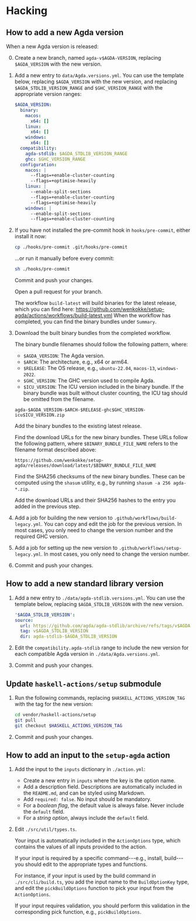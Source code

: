 # Hacking

## How to add a new Agda version

When a new Agda version is released:

0.  Create a new branch, named `agda-v$AGDA-VERSION`, replacing `$AGDA_VERSION` with the new version.

1.  Add a new entry to `data/Agda.versions.yml`. You can use the template below, replacing `$AGDA_VERSION` with the new version, and replacing `$AGDA_STDLIB_VERSION_RANGE` and `$GHC_VERSION_RANGE` with the appropriate version ranges:

    ```yaml
    $AGDA_VERSION:
      binary:
        macos:
          x64: []
        linux:
          x64: []
        windows:
          x64: []
      compatibility:
        agda-stdlib: $AGDA_STDLIB_VERSION_RANGE
        ghc: $GHC_VERSION_RANGE
      configuration:
        macos: |
          --flags=+enable-cluster-counting
          --flags=+optimise-heavily
        linux: |
          --enable-split-sections
          --flags=+enable-cluster-counting
          --flags=+optimise-heavily
        windows: |
          --enable-split-sections
          --flags=+enable-cluster-counting
    ```

2.  If you have not installed the pre-commit hook in `hooks/pre-commit`,
    either install it now:

    ```bash
    cp ./hooks/pre-commit .git/hooks/pre-commit
    ```

    ...or run it manually before every commit:

    ```bash
    sh ./hooks/pre-commit
    ```

    Commit and push your changes.

    Open a pull request for your branch.

    The workflow `build-latest` will build binaries for the latest release,
    which you can find here: <https://github.com/wenkokke/setup-agda/actions/workflows/build-latest.yml> When the workflow has completed, you can find the binary bundles under `Summary`.

3.  Download the built binary bundles from the completed workflow.

    The binary bundle filenames should follow the following pattern, where:

    - `$AGDA_VERSION`: The Agda version.
    - `$ARCH`: The architecture, e.g., x64 or arm64.
    - `$RELEASE`: The OS release, e.g., `ubuntu-22.04`, `macos-13`, `windows-2022`.
    - `$GHC_VERSION`: The GHC version used to compile Agda.
    - `$ICU_VERSION`: The ICU version included in the binary bundle. If the binary bundle was built without cluster counting, the ICU tag should be omitted from the filename.

    ```plaintext
    agda-$AGDA_VERSION-$ARCH-$RELEASE-ghc$GHC_VERSION-icu$ICU_VERSION.zip
    ```

    Add the binary bundles to the existing latest release.

    Find the download URLs for the new binary bundles. These URLs follow the following pattern, where `$BINARY_BUNDLE_FILE_NAME` refers to the filename format described above:

    ```plaintext
    https://github.com/wenkokke/setup-agda/releases/download/latest/$BINARY_BUNDLE_FILE_NAME
    ```

    Find the SHA256 checksums of the new binary bundles. These can be computed using the `shasum` utility, e.g., by running `shasum -a 256 agda-*.zip`.

    Add the download URLs and their SHA256 hashes to the entry you added in the previous step.

4.  Add a job for building the new version to `.github/workflows/build-legacy.yml`. You can copy and edit the job for the previous version. In most cases, you only need to change the version number and the required GHC version.

5.  Add a job for setting up the new version to `.github/workflows/setup-legacy.yml`. In most cases, you only need to change the version number.

6.  Commit and push your changes.

## How to add a new standard library version

1.  Add a new entry to `./data/agda-stdlib.versions.yml`. You can use the template below, replacing `$AGDA_STDLIB_VERSION` with the new version.

    ```yaml
    '$AGDA_STDLIB_VERSION':
    source:
      url: https://github.com/agda/agda-stdlib/archive/refs/tags/v$AGDA_STDLIB_VERSION.zip
      tag: v$AGDA_STDLIB_VERSION
      dir: agda-stdlib-$AGDA_STDLIB_VERSION
    ```

2.  Edit the `compatibility.agda-stdlib` range to include the new version for each compatible Agda version in `./data/Agda.versions.yml`.

3.  Commit and push your changes.

## Update `haskell-actions/setup` submodule

1.  Run the following commands, replacing `$HASKELL_ACTIONS_VERSION_TAG` with the tag for the new version:

    ```bash
    cd vendor/haskell-actions/setup
    git pull
    git checkout $HASKELL_ACTIONS_VERSION_TAG
    ```

2.  Commit and push your changes.

## How to add an input to the `setup-agda` action

1.  Add the input to the `inputs` dictionary in `./action.yml`:

    - Create a new entry in `inputs` where the key is the option name.
    - Add a description field. Descriptions are automatically included in the `README.md`, and can be styled using Markdown.
    - Add `required: false`. No input should be mandatory.
    - For a _boolean flag_, the default value is always false. Never include the `default` field.
    - For a _string option_, always include the `default` field.

2.  Edit `./src/util/types.ts`.

    Your input is automatically included in the `ActionOptions` type, which contains the values of all inputs provided to the action.

    If your input is required by a specific command---e.g., install, build---you should edit to the appropriate types and functions.

    For instance, if your input is used by the build command in `./src/cli/build.ts`, you add the input name to the `BuildOptionKey` type, and edit the `pickBuildOptions` function to pick your input from the `ActionOptions`.

    If your input requires validation, you should perform this validation in the corresponding pick function, e.g., `pickBuildOptions`.
